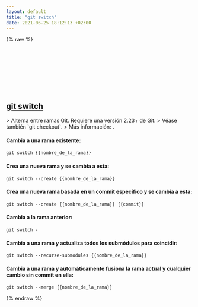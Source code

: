 ```yaml
---
layout: default
title: "git switch"
date: 2021-06-25 18:12:13 +02:00
---
```

{% raw %}
<h2 id="git-switch">
  <a href="/es/common/git-switch.html">git switch</a> <a href="#git-switch"><svg class="icon">
    <use href="/assets/images/unicode_sprite.svg#link" />
  </svg></a>
</h2>
> Alterna entre ramas Git. Requiere una versión 2.23+ de Git.
> Véase también `git checkout`.
> Más información: <https://git-scm.com/docs/git-switch>.

#### Cambia a una rama existente:
```shell
git switch {{nombre_de_la_rama}}
```
#### Crea una nueva rama y se cambia a esta:
```shell
git switch --create {{nombre_de_la_rama}}
```
#### Crea una nueva rama basada en un commit específico y se cambia a esta:
```shell
git switch --create {{nombre_de_la_rama}} {{commit}}
```
#### Cambia a la rama anterior:
```shell
git switch -
```
#### Cambia a una rama y actualiza todos los submódulos para coincidir:
```shell
git switch --recurse-submodules {{nombre_de_la_rama}}
```
#### Cambia a una rama y automáticamente fusiona la rama actual y cualquier cambio sin commit en ella:
```shell
git switch --merge {{nombre_de_la_rama}}
```
{% endraw %}